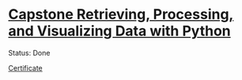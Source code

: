 # [Capstone Retrieving, Processing, and Visualizing Data with Python](https://www.coursera.org/learn/python-data-visualization)

Status: Done

[Certificate](https://www.coursera.org/account/accomplishments/records/FVPJZQ4B5ELP)
